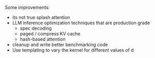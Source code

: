 Some improvements:
- its not true splash attention
- LLM inference optimization techniques that are production grade
    - spec decoding
    - paged / compress KV cache
    - hash-based attention
 - cleanup and write better benchmarking code
 - Use templating to vary the kernel for different values of d